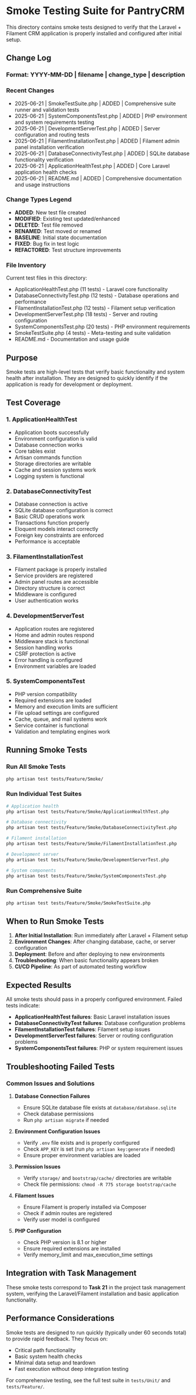 # Smoke Testing Suite for PantryCRM

This directory contains smoke tests designed to verify that the Laravel + Filament CRM application is properly installed and configured after initial setup.

## Change Log

### Format: YYYY-MM-DD | filename | change_type | description

### Recent Changes
- 2025-06-21 | SmokeTestSuite.php | ADDED | Comprehensive suite runner and validation tests
- 2025-06-21 | SystemComponentsTest.php | ADDED | PHP environment and system requirements testing
- 2025-06-21 | DevelopmentServerTest.php | ADDED | Server configuration and routing tests  
- 2025-06-21 | FilamentInstallationTest.php | ADDED | Filament admin panel installation verification
- 2025-06-21 | DatabaseConnectivityTest.php | ADDED | SQLite database functionality verification
- 2025-06-21 | ApplicationHealthTest.php | ADDED | Core Laravel application health checks
- 2025-06-21 | README.md | ADDED | Comprehensive documentation and usage instructions

### Change Types Legend
- **ADDED**: New test file created
- **MODIFIED**: Existing test updated/enhanced
- **DELETED**: Test file removed
- **RENAMED**: Test moved or renamed
- **BASELINE**: Initial state documentation
- **FIXED**: Bug fix in test logic
- **REFACTORED**: Test structure improvements

### File Inventory
Current test files in this directory:
- ApplicationHealthTest.php (11 tests) - Laravel core functionality
- DatabaseConnectivityTest.php (12 tests) - Database operations and performance  
- FilamentInstallationTest.php (12 tests) - Filament setup verification
- DevelopmentServerTest.php (18 tests) - Server and routing configuration
- SystemComponentsTest.php (20 tests) - PHP environment requirements
- SmokeTestSuite.php (4 tests) - Meta-testing and suite validation
- README.md - Documentation and usage guide

## Purpose

Smoke tests are high-level tests that verify basic functionality and system health after installation. They are designed to quickly identify if the application is ready for development or deployment.

## Test Coverage

### 1. ApplicationHealthTest
- Application boots successfully
- Environment configuration is valid  
- Database connection works
- Core tables exist
- Artisan commands function
- Storage directories are writable
- Cache and session systems work
- Logging system is functional

### 2. DatabaseConnectivityTest  
- Database connection is active
- SQLite database configuration is correct
- Basic CRUD operations work
- Transactions function properly
- Eloquent models interact correctly
- Foreign key constraints are enforced
- Performance is acceptable

### 3. FilamentInstallationTest
- Filament package is properly installed
- Service providers are registered
- Admin panel routes are accessible
- Directory structure is correct
- Middleware is configured
- User authentication works

### 4. DevelopmentServerTest
- Application routes are registered
- Home and admin routes respond
- Middleware stack is functional
- Session handling works
- CSRF protection is active
- Error handling is configured
- Environment variables are loaded

### 5. SystemComponentsTest
- PHP version compatibility
- Required extensions are loaded
- Memory and execution limits are sufficient
- File upload settings are configured
- Cache, queue, and mail systems work
- Service container is functional
- Validation and templating engines work

## Running Smoke Tests

### Run All Smoke Tests
```bash
php artisan test tests/Feature/Smoke/
```

### Run Individual Test Suites
```bash
# Application health
php artisan test tests/Feature/Smoke/ApplicationHealthTest.php

# Database connectivity
php artisan test tests/Feature/Smoke/DatabaseConnectivityTest.php

# Filament installation
php artisan test tests/Feature/Smoke/FilamentInstallationTest.php

# Development server
php artisan test tests/Feature/Smoke/DevelopmentServerTest.php

# System components
php artisan test tests/Feature/Smoke/SystemComponentsTest.php
```

### Run Comprehensive Suite
```bash
php artisan test tests/Feature/Smoke/SmokeTestSuite.php
```

## When to Run Smoke Tests

1. **After Initial Installation**: Run immediately after Laravel + Filament setup
2. **Environment Changes**: After changing database, cache, or server configuration
3. **Deployment**: Before and after deploying to new environments
4. **Troubleshooting**: When basic functionality appears broken
5. **CI/CD Pipeline**: As part of automated testing workflow

## Expected Results

All smoke tests should pass in a properly configured environment. Failed tests indicate:

- **ApplicationHealthTest failures**: Basic Laravel installation issues
- **DatabaseConnectivityTest failures**: Database configuration problems
- **FilamentInstallationTest failures**: Filament setup issues
- **DevelopmentServerTest failures**: Server or routing configuration problems
- **SystemComponentsTest failures**: PHP or system requirement issues

## Troubleshooting Failed Tests

### Common Issues and Solutions

1. **Database Connection Failures**
   - Ensure SQLite database file exists at `database/database.sqlite`
   - Check database permissions
   - Run `php artisan migrate` if needed

2. **Environment Configuration Issues**
   - Verify `.env` file exists and is properly configured
   - Check `APP_KEY` is set (run `php artisan key:generate` if needed)
   - Ensure proper environment variables are loaded

3. **Permission Issues**
   - Verify `storage/` and `bootstrap/cache/` directories are writable
   - Check file permissions: `chmod -R 775 storage bootstrap/cache`

4. **Filament Issues**
   - Ensure Filament is properly installed via Composer
   - Check if admin routes are registered
   - Verify user model is configured

5. **PHP Configuration**
   - Check PHP version is 8.1 or higher
   - Ensure required extensions are installed
   - Verify memory_limit and max_execution_time settings

## Integration with Task Management

These smoke tests correspond to **Task 21** in the project task management system, verifying the Laravel/Filament installation and basic application functionality.

## Performance Considerations

Smoke tests are designed to run quickly (typically under 60 seconds total) to provide rapid feedback. They focus on:

- Critical path functionality
- Basic system health checks
- Minimal data setup and teardown
- Fast execution without deep integration testing

For comprehensive testing, see the full test suite in `tests/Unit/` and `tests/Feature/`.